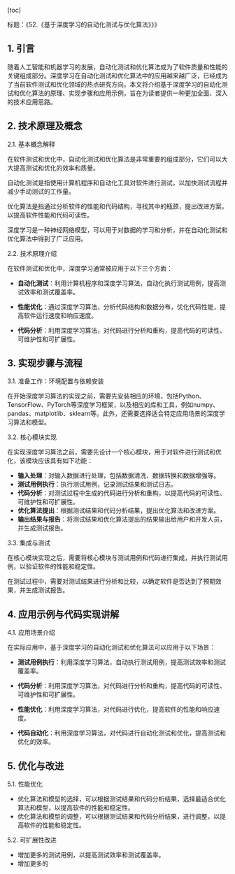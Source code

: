 
[toc]                    
                
                
标题：《52.《基于深度学习的自动化测试与优化算法》》》

## 1. 引言

随着人工智能和机器学习的发展，自动化测试和优化算法成为了软件质量和性能的关键组成部分。深度学习在自动化测试和优化算法中的应用越来越广泛，已经成为了当前软件测试和优化领域的热点研究方向。本文将介绍基于深度学习的自动化测试和优化算法的原理、实现步骤和应用示例，旨在为读者提供一种更加全面、深入的技术应用思路。

## 2. 技术原理及概念

2.1. 基本概念解释

在软件测试和优化中，自动化测试和优化算法是非常重要的组成部分，它们可以大大提高测试和优化的效率和质量。

自动化测试是指使用计算机程序和自动化工具对软件进行测试，以加快测试流程并减少手动测试的工作量。

优化算法是指通过分析软件的性能和代码结构，寻找其中的瓶颈，提出改进方案，以提高软件性能和代码可读性。

深度学习是一种神经网络模型，可以用于对数据的学习和分析，并在自动化测试和优化算法中得到了广泛应用。

2.2. 技术原理介绍

在软件测试和优化中，深度学习通常被应用于以下三个方面：

- **自动化测试**：利用计算机程序和深度学习算法，自动化执行测试用例，提高测试效率和测试覆盖率。

- **性能优化**：通过深度学习算法，分析代码结构和数据分布，优化代码性能，提高软件运行速度和响应速度。

- **代码分析**：利用深度学习算法，对代码进行分析和重构，提高代码的可读性、可维护性和可扩展性。

## 3. 实现步骤与流程

3.1. 准备工作：环境配置与依赖安装

在开始深度学习算法的实现之前，需要先安装相应的环境，包括Python、TensorFlow、PyTorch等深度学习框架，以及相应的库和工具，例如numpy、pandas、matplotlib、sklearn等。此外，还需要选择适合特定应用场景的深度学习算法和模型。

3.2. 核心模块实现

在实现深度学习算法之前，需要先设计一个核心模块，用于对软件进行测试和优化，该模块应该具有如下功能：

- **输入处理**：对输入数据进行处理，包括数据清洗、数据转换和数据增强等。
- **测试用例执行**：执行测试用例，记录测试结果和测试日志。
- **代码分析**：对测试过程中生成的代码进行分析和重构，以提高代码的可读性、可维护性和可扩展性。
- **优化算法提出**：根据测试结果和代码分析结果，提出优化算法和改进方案。
- **输出结果与报告**：将测试结果和优化算法提出的结果输出给用户和开发人员，并生成测试报告。

3.3. 集成与测试

在核心模块实现之后，需要将核心模块与测试用例和代码进行集成，并执行测试用例，以验证软件的性能和稳定性。

在测试过程中，需要对测试结果进行分析和比较，以确定软件是否达到了预期效果，并生成测试报告。

## 4. 应用示例与代码实现讲解

4.1. 应用场景介绍

在实际应用中，基于深度学习的自动化测试和优化算法可以应用于以下场景：

- **测试用例执行**：利用深度学习算法，自动执行测试用例，提高测试效率和测试覆盖率。
- **代码分析**：利用深度学习算法，对代码进行分析和重构，提高代码的可读性、可维护性和可扩展性。
- **性能优化**：利用深度学习算法，对代码进行优化，提高软件的性能和响应速度。

- **代码自动化**：利用深度学习算法，对代码进行自动化测试和优化，提高测试和优化的效率。

## 5. 优化与改进

5.1. 性能优化

- 优化算法和模型的选择，可以根据测试结果和代码分析结果，选择最适合优化算法和模型，以提高软件的性能和稳定性。
- 优化算法和模型的调整，可以根据测试结果和代码分析结果，进行调整，以提高软件的性能和稳定性。

5.2. 可扩展性改进

- 增加更多的测试用例，以提高测试效率和测试覆盖率。
- 增加更多的

